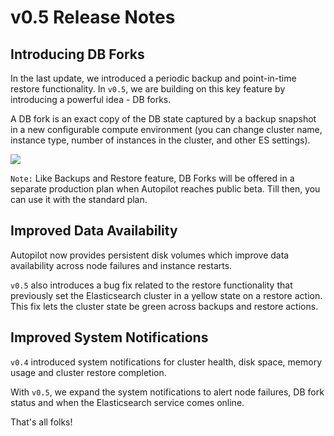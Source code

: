 # v0.5 Release Notes

## Introducing DB Forks

In the last update, we introduced a periodic backup and point-in-time restore functionality. In ``v0.5``, we are building on this key feature by introducing a powerful idea - DB forks.

A DB fork is an exact copy of the DB state captured by a backup snapshot in a new configurable compute environment (you can change cluster name, instance type, number of instances in the cluster, and other ES settings).


![](https://i.imgur.com/rS26dI2.png)


``Note:`` Like Backups and Restore feature, DB Forks will be offered in a separate production plan when Autopilot reaches public beta. Till then, you can use it with the standard plan.


## Improved Data Availability

Autopilot now provides persistent disk volumes which improve data availability across node failures and instance restarts.

``v0.5`` also introduces a bug fix related to the restore functionality that previously set the Elasticsearch cluster in a yellow state on a restore action. This fix lets the cluster state be green across backups and restore actions.

## Improved System Notifications

``v0.4`` introduced system notifications for cluster health, disk space, memory usage and cluster restore completion.

With ``v0.5``, we expand the system notifications to alert node failures, DB fork status and when the Elasticsearch service comes online.

That's all folks!
